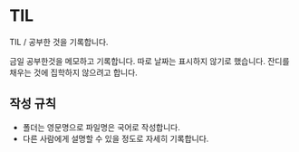 # TIL
TIL / 공부한 것을 기록합니다.

금일 공부한것을 메모하고 기록합니다.
따로 날짜는 표시하지 않기로 했습니다. 
잔디를 채우는 것에 집학하지 않으려고 합니다.


## 작성 규칙
- 폴더는 영문명으로 파일명은 국어로 작성합니다.
- 다른 사람에게 설명할 수 있을 정도로 자세히 기록합니다.
